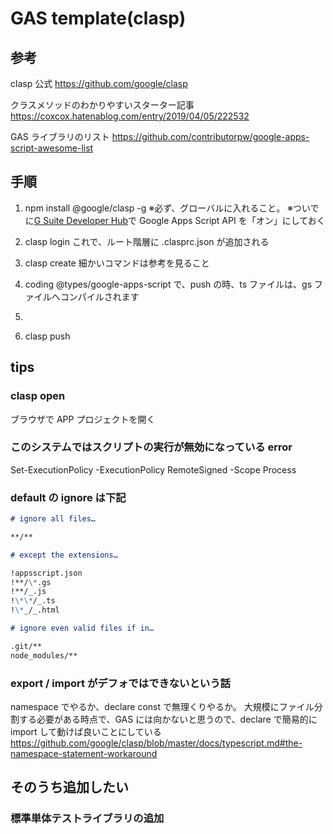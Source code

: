 # GAS template(clasp)

## 参考

clasp 公式
https://github.com/google/clasp

クラスメソッドのわかりやすいスターター記事
https://coxcox.hatenablog.com/entry/2019/04/05/222532

GAS ライブラリのリスト
https://github.com/contributorpw/google-apps-script-awesome-list

## 手順

1. npm install @google/clasp -g
   ※必ず、グローバルに入れること。
   ※ついでに[G Suite Developer Hub](https://script.google.com/home/usersettings)で Google Apps Script API を「オン」にしておく

2. clasp login
   これで、ルート階層に .clasprc.json が追加される

3. clasp create
   細かいコマンドは参考を見ること

4. coding
   @types/google-apps-script で、push の時、ts ファイルは、gs ファイルへコンパイルされます

5.
6. clasp push

## tips

### clasp open

ブラウザで APP プロジェクトを開く

### このシステムではスクリプトの実行が無効になっている error

Set-ExecutionPolicy -ExecutionPolicy RemoteSigned -Scope Process

### default の ignore は下記

```markdown
# ignore all files…

**/**

# except the extensions…

!appsscript.json
!**/\*.gs
!**/_.js
!\*\*/_.ts
!\*_/_.html

# ignore even valid files if in…

.git/**
node_modules/**
```

### export / import がデフォではできないという話

namespace でやるか、declare const で無理くりやるか。
大規模にファイル分割する必要がある時点で、GAS には向かないと思うので、declare で簡易的に import して動けば良いことにしている
https://github.com/google/clasp/blob/master/docs/typescript.md#the-namespace-statement-workaround

## そのうち追加したい

### 標準単体テストライブラリの追加
